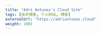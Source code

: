```yaml
---
title: "Adri Antunez's Cloud Site"
tags: [技术博客, 个人网站, 博客]
externalUrl: "https://adriantunez.cloud"
weight: 1001
---
```

